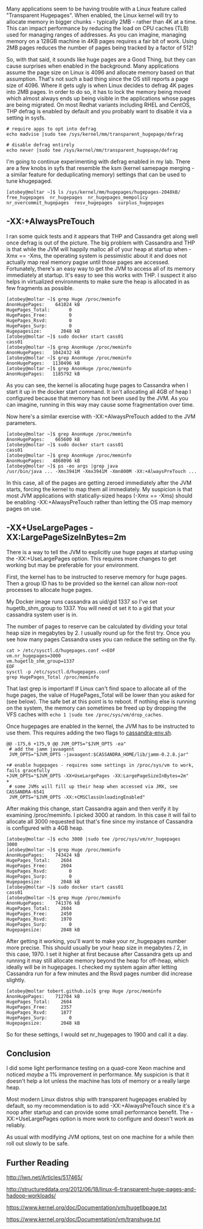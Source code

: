 Many applications seem to be having trouble with a Linux feature called
"Transparent Hugepages". When enabled, the Linux kernel will try to allocate
memory in bigger chunks - typically 2MB - rather than 4K at a time. This can
impact performance by reducing the load on CPU caches (TLB) used for managing
ranges of addresses. As you can imagine, managing memory on a 128GB machine in
4KB pages requires a fair bit of work. Using 2MB pages reduces the number of
pages being tracked by a factor of 512!

So, with that said, it sounds like huge pages are a Good Thing, but they can
cause surprises when enabled in the background. Many applications assume the
page size on Linux is 4096 and allocate memory based on that assumption. That's
not such a bad thing since the OS still reports a page size of 4096. Where it
gets ugly is when Linux decides to defrag 4K pages into 2MB pages. In order
to do so, it has to lock the memory being moved which almost always ends up
being visible in the applications whose pages are being migrated. On most
Redhat variants including RHEL and CentOS, THP defrag is enabled by default
and you probably want to disable it via a setting in sysfs.

```
# require apps to opt into defrag
echo madvise |sudo tee /sys/kernel/mm/transparent_hugepage/defrag

# disable defrag entirely
echo never |sudo tee /sys/kernel/mm/transparent_hugepage/defrag
```

I'm going to continue experimenting with defrag enabled in my
lab. There are a few knobs in syfs that resemble the ksm (kernel samepage merging -
a similar feature for deduplicating memory) settings that can be used to
tune khugepaged.

```
[atobey@moltar ~]$ ls /sys/kernel/mm/hugepages/hugepages-2048kB/
free_hugepages  nr_hugepages  nr_hugepages_mempolicy  nr_overcommit_hugepages  resv_hugepages  surplus_hugepages
```

## -XX:+AlwaysPreTouch

I ran some quick tests and it appears that THP and Cassandra get along well
once defrag is out of the picture. The big problem with Cassandra and THP
is that while the JVM will happily malloc all of your heap at startup when
-Xmx == -Xms, the operating system is pessimistic about it and does not
actually map real memory pagse until those pages are accessed. Fortunately,
there's an easy way to get the JVM to access all of its memory immediately
at startup. It's easy to see this works with THP. I suspect it also helps
in virtualized environments to make sure the heap is allocated in as few
fragments as possible.

```
[atobey@moltar ~]$ grep Huge /proc/meminfo
AnonHugePages:    641024 kB
HugePages_Total:       0
HugePages_Free:        0
HugePages_Rsvd:        0
HugePages_Surp:        0
Hugepagesize:       2048 kB
[atobey@moltar ~]$ sudo docker start cass01
cass01
[atobey@moltar ~]$ grep AnonHuge /proc/meminfo
AnonHugePages:   1042432 kB
[atobey@moltar ~]$ grep AnonHuge /proc/meminfo
AnonHugePages:   1130496 kB
[atobey@moltar ~]$ grep AnonHuge /proc/meminfo
AnonHugePages:   1185792 kB
```

As you can see, the kernel is allocating huge pages to Cassandra when I start
it up in the docker start command. It isn't allocating all 4GB of heap I configured
because that memory has not been used by the JVM. As you can imagine, running in this
way may cause some fragmentation over time.

Now here's a similar exercise with -XX:+AlwaysPreTouch added to the JVM parameters.

```
[atobey@moltar ~]$ grep AnonHuge /proc/meminfo
AnonHugePages:    665600 kB
[atobey@moltar ~]$ sudo docker start cass01
cass01
[atobey@moltar ~]$ grep AnonHuge /proc/meminfo
AnonHugePages:   4868096 kB
[atobey@moltar ~]$ ps -eo args |grep java
/usr/bin/java ... -Xms3941M -Xmx3941M -Xmn800M -XX:+AlwaysPreTouch ...
```

In this case, all of the pages are getting zeroed immediately after the JVM starts,
forcing the kernel to map them all immediately.  My suspicion is that most JVM
applications with statically-sized heaps (-Xmx == -Xms) should be enabling
-XX:+AlwaysPreTouch rather than letting the OS map memory pages on use.

## -XX+UseLargePages -XX:LargePageSizeInBytes=2m

There is a way to tell the JVM to explicitly use huge pages at startup
using the -XX:+UseLargePages option. This requires more changes to get
working but may be preferable for your environment.

First, the kernel has to be instructed to reserve memory for huge pages. Then
a group ID has to be provided so the kernel can allow non-root processes
to allocate huge pages.

My Docker image runs cassandra as uid/gid 1337 so I've set hugetlb\_shm\_group to
1337. You will need ot set it to a gid that your cassandra system user is in.

The number of pages to reserve can be calculated by dividing your total heap size
in megabytes by 2. I usually round up for the first try. Once you see how many
pages Cassandra uses you can reduce the setting on the fly.

```
cat > /etc/sysctl.d/hugepages.conf <<EOF
vm.nr_hugepages=3000
vm.hugetlb_shm_group=1337
EOF
sysctl -p /etc/sysctl.d/hugepages.conf
grep HugePages_Total /proc/meminfo
```

That last grep is important! If Linux can't find space to allocate all of the huge
pages, the value of HugePages\_Total will be lower than you asked for (see below). The safe bet
at this point is to reboot. If nothing else is running on the system, the memory
can sometimes be freed up by dropping the VFS caches with `echo 1 |sudo tee /proc/sys/vm/drop_caches`.

Once hugepages are enabled in the kernel, the JVM has to be instructed to use them. This
requires adding the two flags to [cassandra-env.sh](https://gist.github.com/tobert/24f835809ed3ff3b05c7/revisions).

```
@@ -175,6 +175,9 @@ JVM_OPTS="$JVM_OPTS -ea"
 # add the jamm javaagent
 JVM_OPTS="$JVM_OPTS -javaagent:$CASSANDRA_HOME/lib/jamm-0.2.8.jar"

+# enable hugepages - requires some settings in /proc/sys/vm to work, fails gracefully
+JVM_OPTS="$JVM_OPTS -XX+UseLargePages -XX:LargePageSizeInBytes=2m"
+
 # some JVMs will fill up their heap when accessed via JMX, see CASSANDRA-6541
 JVM_OPTS="$JVM_OPTS -XX:+CMSClassUnloadingEnabled"
```

After making this change, start Cassandra again and then verify it by examining
/proc/meminfo. I picked 3000 at random. In this case it will fail to allocate
all 3000 requested but that's fine since my instance of Cassandra is configured
with a 4GB heap.

```
[atobey@moltar ~]$ echo 3000 |sudo tee /proc/sys/vm/nr_hugepages
3000
[atobey@moltar ~]$ grep Huge /proc/meminfo
AnonHugePages:    743424 kB
HugePages_Total:    2604
HugePages_Free:     2604
HugePages_Rsvd:        0
HugePages_Surp:        0
Hugepagesize:       2048 kB
[atobey@moltar ~]$ sudo docker start cass01
cass01
[atobey@moltar ~]$ grep Huge /proc/meminfo
AnonHugePages:    741376 kB
HugePages_Total:    2604
HugePages_Free:     2450
HugePages_Rsvd:     1970
HugePages_Surp:        0
Hugepagesize:       2048 kB
```

After getting it working, you'll want to make your nr\_hugepages number more precise. This
should usually be your heap size in megabytes / 2, in this case, 1970. I set it higher
at first because after Cassandra gets up and running it may still allocate memory beyond the
heap for off-heap, which ideally will be in hugepages. I checked my system again after
letting Cassandra run for a few minutes and the Rsvd pages number did increase slightly.

```
[atobey@moltar tobert.github.io]$ grep Huge /proc/meminfo
AnonHugePages:    712704 kB
HugePages_Total:    2604
HugePages_Free:     2357
HugePages_Rsvd:     1877
HugePages_Surp:        0
Hugepagesize:       2048 kB
```

So for these settings, I would set nr\_hugepages to 1900 and call it a day.

## Conclusion

I did some light performance testing on a quad-core Xeon machine and noticed *maybe* a 1%
improvement in performance. My suspicion is that it doesn't help a lot unless the machine
has lots of memory or a really large heap.

Most modern Linux distros ship with transparent hugepages enabled by default, so my recommendation
is to add -XX:+AlwaysPreTouch since it's a noop after startup and can provide some small performance
benefit. The -XX:+UseLargePages option is more work to configure and doesn't work as reliably.

As usual with modifying JVM options, test on one machine for a while then roll out slowly to be safe.

## Further Reading

http://lwn.net/Articles/517465/

http://structureddata.org/2012/06/18/linux-6-transparent-huge-pages-and-hadoop-workloads/

https://www.kernel.org/doc/Documentation/vm/hugetlbpage.txt

https://www.kernel.org/doc/Documentation/vm/transhuge.txt
